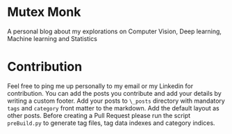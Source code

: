 # Mutex Monk
A personal blog about my explorations on Computer Vision, Deep learning, Machine learning and Statistics

# Contribution 
Feel free to ping me up personally to my email or my Linkedin for contribution. You can add the posts you contribute and add your details by writing a custom footer. Add your posts to ```\_posts``` directory with mandatory ```tags``` and ```category``` front matter to the markdown. Add the default layout as other posts. 
Before creating a Pull Request please run the script ```preBuild.py``` to generate tag files, tag data indexes and category indices. 




